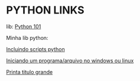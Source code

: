 # PYTHON LINKS

lib: [Python 101](https://python101.pythonlibrary.org/)



Minha lib python:

[Incluindo scripts python](/importing_scripts.py)

[Iniciando um programa/arquivo no windows ou linux](/runing_file.py)

[Printa titulo grande](/title.py)